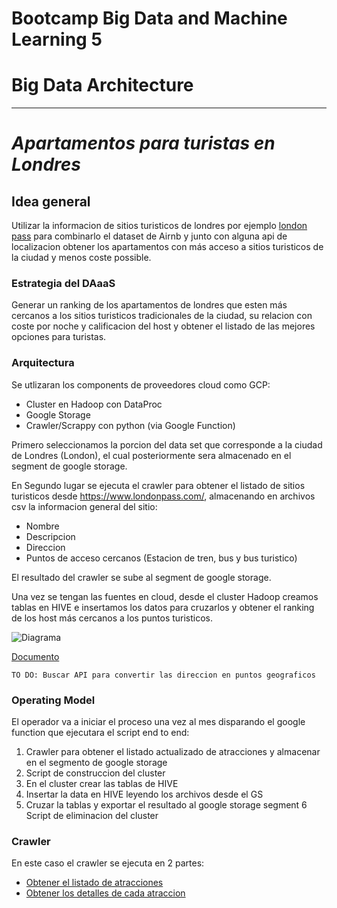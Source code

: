 # Bootcamp Big Data and Machine Learning 5
# Big Data Architecture

---
# *Apartamentos para turistas en Londres*


## Idea general
Utilizar la informacion de sitios turisticos de londres por ejemplo [london pass](https://www.londonpass.com/london-attractions/) para combinarlo el dataset de Airnb y junto con alguna api de localizacion obtener los apartamentos con más acceso a sitios turisticos de la ciudad y menos coste possible.


### Estrategia del DAaaS
Generar un ranking de los apartamentos de londres que esten más cercanos a los sitios turisticos tradicionales de la ciudad, su relacion con coste por noche y calificacion del host y obtener el listado de las mejores opciones para turistas. 


### Arquitectura

Se utlizaran los components de proveedores cloud como GCP:

- Cluster en Hadoop con DataProc
- Google Storage
- Crawler/Scrappy con python (via Google Function)

Primero seleccionamos la porcion del data set que corresponde a la ciudad de Londres (London), el cual posteriormente sera almacenado en el segment de google storage.

En Segundo lugar se ejecuta el crawler para obtener el listado de sitios turisticos desde https://www.londonpass.com/, almacenando en archivos csv la informacion general del sitio:

- Nombre
- Descripcion
- Direccion
- Puntos de acceso cercanos (Estacion de tren, bus y bus turistico)

El resultado del crawler se sube al segment de google storage.

Una vez se tengan las fuentes en cloud, desde el cluster Hadoop creamos tablas en HIVE e insertamos los datos para cruzarlos y obtener el ranking de los host más cercanos a los puntos turisticos.

![Diagrama](https://drive.google.com/file/d/1k-SSM-BjNh5QbT1zv2JrVUreTtK-qrxp/view)

[Documento](https://www.lucidchart.com/documents/view/f9281224-1b6b-43c9-b211-db5991582bde/qF6ap.oB9wq-)

`TO DO: Buscar API para convertir las direccion en puntos geograficos`

### Operating Model
El operador va a iniciar el proceso una vez al mes disparando el google function que ejecutara el script end to end:

1. Crawler para obtener el listado actualizado de atracciones y almacenar en el segmento de google storage
2. Script de construccion del cluster
3. En el cluster crear las tablas de HIVE
4. Insertar la data en HIVE leyendo los archivos desde el GS
5. Cruzar la tablas y exportar el resultado al google storage segment
6 Script de eliminacion del cluster

### Crawler
En este caso el crawler se ejecuta en 2 partes:

- [Obtener el listado de atracciones](https://colab.research.google.com/drive/1aI04sSJjQW2HVStpOI22u15XqviS92JL)
- [Obtener los detalles de cada atraccion](https://colab.research.google.com/drive/1isj2iSyWtrT73N8oOpHCT5ofhaKvnzwa)

 


